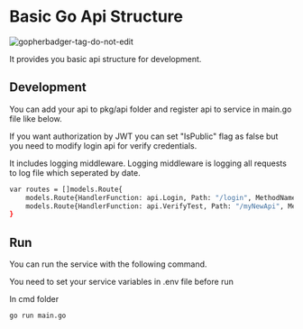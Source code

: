 # Basic Go Api Structure
![gopherbadger-tag-do-not-edit](https://img.shields.io/badge/Go%20Coverage-98.8%25-brightgreen.svg?longCache=true&style=flat)

It provides you basic api structure for development.

## Development

You can add your api to pkg/api folder and register api to service in main.go file like below.

If you want authorization by JWT you can set "IsPublic" flag as false but you need to modify login api for verify credentials. 

It includes logging middleware. Logging middleware is logging all requests to log file which seperated by date.

```bash
var routes = []models.Route{
	models.Route{HandlerFunction: api.Login, Path: "/login", MethodName: "POST", IsPublic: true},
	models.Route{HandlerFunction: api.VerifyTest, Path: "/myNewApi", MethodName: "POST", IsPublic: false},
}
```


## Run

You can run the service with the following command.

You need to set your service variables in .env file before run

In cmd folder

```bash
go run main.go
```







